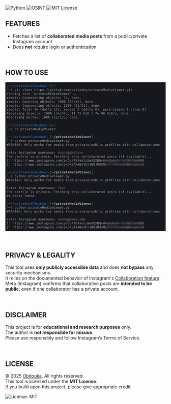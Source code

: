 ![Python](https://img.shields.io/badge/Built_with-Python-blue?logo=python&logoColor=white)
![OSINT](https://img.shields.io/badge/Category-OSINT-orange)
![MIT License](https://img.shields.io/badge/License-MIT-yellow.svg)

## FEATURES
- Fetches a list of **collaborated media posts** from a public/private Instagram account
- Does **not** require login or authentication

<br>

## HOW TO USE

![Example](./img/sample.jpg)

<br>

## PRIVACY & LEGALITY

This tool uses **only publicly accessible data** and does **not bypass** any security mechanisms.  
It relies on the documented behavior of Instagram's [Collaboration feature](https://help.instagram.com/3526836317546926).  
Meta (Instagram) confirms that collaborative posts are **intended to be public**, even if one collaborator has a private account.

<br>

## DISCLAIMER

This project is for **educational and research purposes** only.  
The author is **not responsible for misuse**.  
Please use responsibly and follow Instagram’s Terms of Service.

<br>

## LICENSE

© 2025 [Obitouka](https://github.com/obitouka). All rights reserved.  
This tool is licensed under the **MIT License**.  
If you build upon this project, please give appropriate credit.

![License: MIT](https://img.shields.io/badge/License-MIT-yellow.svg)
